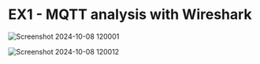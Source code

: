 # EX1 - MQTT analysis with Wireshark 

![Screenshot 2024-10-08 120001](https://github.com/user-attachments/assets/9afda963-0da3-4436-9113-a704a3ee4ccf)

![Screenshot 2024-10-08 120012](https://github.com/user-attachments/assets/874b1777-e69b-48f5-8871-5ca5128d03fe)

